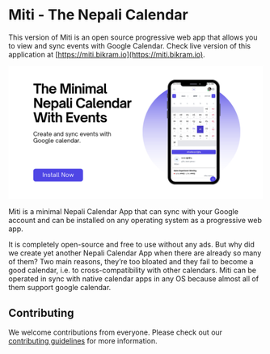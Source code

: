 # Miti - The Nepali Calendar 

This version of Miti is an open source progressive web app that allows you to view and sync events with Google Calendar. 
Check live version of this application at [https://miti.bikram.io](https://miti.bikram.io).

![](./frontend/public/banner.png)


Miti is a minimal Nepali Calendar App that can sync with your Google account and can be installed on any operating system as a progressive web app. 

It is completely open-source and free to use without any ads. But why did we create yet another Nepali Calendar App when there are already so many of them? Two main reasons, they’re too bloated and they fail to become a good calendar, i.e. to cross-compatibility with other calendars. Miti can be operated in sync with native calendar apps in any OS because almost all of them support google calendar. 

## Contributing

We welcome contributions from everyone. Please check out our [contributing guidelines](./CONTRIBUTING.md) for more information.